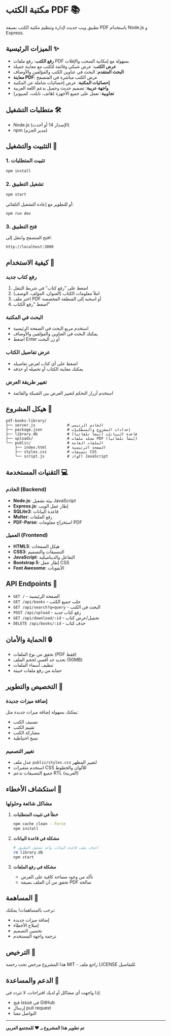 # مكتبة الكتب PDF 📚

تطبيق ويب حديث لإدارة وتنظيم مكتبة الكتب بصيغة PDF باستخدام Node.js و Express.

## الميزات الرئيسية ✨

- **رفع الكتب**: رفع ملفات PDF بسهولة مع إمكانية السحب والإفلات
- **عرض الكتب**: عرض شبكي وقائمة للكتب مع معاينة جميلة
- **البحث المتقدم**: البحث في عناوين الكتب والمؤلفين والأوصاف
- **معاينة PDF**: عرض الكتب مباشرة في المتصفح
- **إحصائيات المكتبة**: عرض إحصائيات شاملة عن المكتبة
- **واجهة عربية**: تصميم حديث وجميل يدعم اللغة العربية
- **تجاوبية**: تعمل على جميع الأجهزة (هاتف، تابلت، كمبيوتر)

## متطلبات التشغيل 🛠️

- Node.js (الإصدار 14 أو أحدث)
- npm (مدير الحزم)

## التثبيت والتشغيل 🚀

### 1. تثبيت المتطلبات
```bash
npm install
```

### 2. تشغيل التطبيق
```bash
npm start
```

أو للتطوير مع إعادة التشغيل التلقائي:
```bash
npm run dev
```

### 3. فتح التطبيق
افتح المتصفح وانتقل إلى:
```
http://localhost:3000
```

## كيفية الاستخدام 📖

### رفع كتاب جديد
1. اضغط على "رفع كتاب" في شريط التنقل
2. املأ معلومات الكتاب (العنوان، المؤلف، الوصف)
3. اختر ملف PDF أو اسحبه إلى المنطقة المخصصة
4. اضغط "رفع الكتاب"

### البحث في المكتبة
- استخدم مربع البحث في الصفحة الرئيسية
- يمكنك البحث في العناوين والمؤلفين والأوصاف
- اضغط Enter أو زر البحث

### عرض تفاصيل الكتاب
- اضغط على أي كتاب لعرض تفاصيله
- يمكنك معاينة الكتاب أو تحميله أو حذفه

### تغيير طريقة العرض
- استخدم أزرار التحكم لتغيير العرض بين الشبكة والقائمة

## هيكل المشروع 📁

```
pdf-books-library/
├── server.js              # الخادم الرئيسي
├── package.json           # إعدادات المشروع والمتطلبات
├── library.db             # قاعدة البيانات (تُنشأ تلقائياً)
├── uploads/               # مجلد ملفات PDF (يُنشأ تلقائياً)
└── public/                # الملفات العامة
    ├── index.html         # الصفحة الرئيسية
    ├── styles.css         # تنسيقات CSS
    └── script.js          # أكواد JavaScript
```

## التقنيات المستخدمة 💻

### الخادم (Backend)
- **Node.js**: بيئة تشغيل JavaScript
- **Express.js**: إطار عمل الويب
- **SQLite3**: قاعدة البيانات
- **Multer**: رفع الملفات
- **PDF-Parse**: استخراج معلومات PDF

### العميل (Frontend)
- **HTML5**: هيكل الصفحات
- **CSS3**: التنسيقات والتصميم
- **JavaScript**: التفاعل والديناميكية
- **Bootstrap 5**: إطار عمل CSS
- **Font Awesome**: الأيقونات

## API Endpoints 🔌

- `GET /` - الصفحة الرئيسية
- `GET /api/books` - جلب جميع الكتب
- `GET /api/search?q=query` - البحث في الكتب
- `POST /api/upload` - رفع كتاب جديد
- `GET /api/download/:id` - تحميل/عرض كتاب
- `DELETE /api/books/:id` - حذف كتاب

## الحماية والأمان 🔒

- تحقق من نوع الملفات (PDF فقط)
- تحديد حد أقصى لحجم الملف (50MB)
- تنظيف أسماء الملفات
- حماية من رفع ملفات خبيثة

## التخصيص والتطوير 🔧

### إضافة ميزات جديدة
يمكنك بسهولة إضافة ميزات جديدة مثل:
- تصنيف الكتب
- تقييم الكتب
- مشاركة الكتب
- نسخ احتياطية

### تغيير التصميم
- عدل ملف `public/styles.css` لتغيير المظهر
- استخدم متغيرات CSS للألوان والخطوط
- جميع التنسيقات تدعم RTL (العربية)

## استكشاف الأخطاء 🐛

### مشاكل شائعة وحلولها

1. **خطأ في تثبيت المتطلبات**
   ```bash
   npm cache clean --force
   npm install
   ```

2. **مشكلة في قاعدة البيانات**
   ```bash
   # احذف ملف قاعدة البيانات وأعد تشغيل التطبيق
   rm library.db
   npm start
   ```

3. **مشكلة في رفع الملفات**
   - تأكد من وجود مساحة كافية على القرص
   - تحقق من أن الملف بصيغة PDF صالحة

## المساهمة 🤝

نرحب بالمساهمات! يمكنك:
- إضافة ميزات جديدة
- إصلاح الأخطاء
- تحسين التصميم
- ترجمة واجهة المستخدم

## الترخيص 📄

هذا المشروع مرخص تحت رخصة MIT - راجع ملف LICENSE للتفاصيل.

## الدعم والمساعدة 💬

إذا واجهت أي مشاكل أو لديك اقتراحات، لا تتردد في:
- فتح issue في GitHub
- إرسال pull request
- التواصل معنا

---

**تم تطوير هذا المشروع بـ ❤️ للمجتمع العربي**

